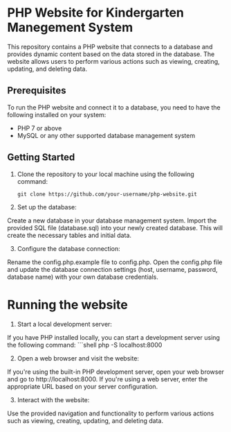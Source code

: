 # PHP Website for Kindergarten Manegement System

This repository contains a PHP website that connects to a database and provides dynamic content based on the data stored in the database. The website allows users to perform various actions such as viewing, creating, updating, and deleting data.

## Prerequisites
To run the PHP website and connect it to a database, you need to have the following installed on your system:
- PHP 7 or above
- MySQL or any other supported database management system

## Getting Started

1. Clone the repository to your local machine using the following command:

   ```shell
   git clone https://github.com/your-username/php-website.git

2. Set up the database:

Create a new database in your database management system.
Import the provided SQL file (database.sql) into your newly created database. This will create the necessary tables and initial data.

3. Configure the database connection:

Rename the config.php.example file to config.php.
Open the config.php file and update the database connection settings (host, username, password, database name) with your own database credentials.

# Running the website

1. Start a local development server:

If you have PHP installed locally, you can start a development server using the following command:
    ```shell
    php -S localhost:8000

2. Open a web browser and visit the website:

If you're using the built-in PHP development server, open your web browser and go to http://localhost:8000.
If you're using a web server, enter the appropriate URL based on your server configuration.

3. Interact with the website:

Use the provided navigation and functionality to perform various actions such as viewing, creating, updating, and deleting data.



